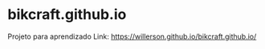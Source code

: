 # bikcraft.github.io
Projeto para aprendizado
Link: https://willerson.github.io/bikcraft.github.io/

